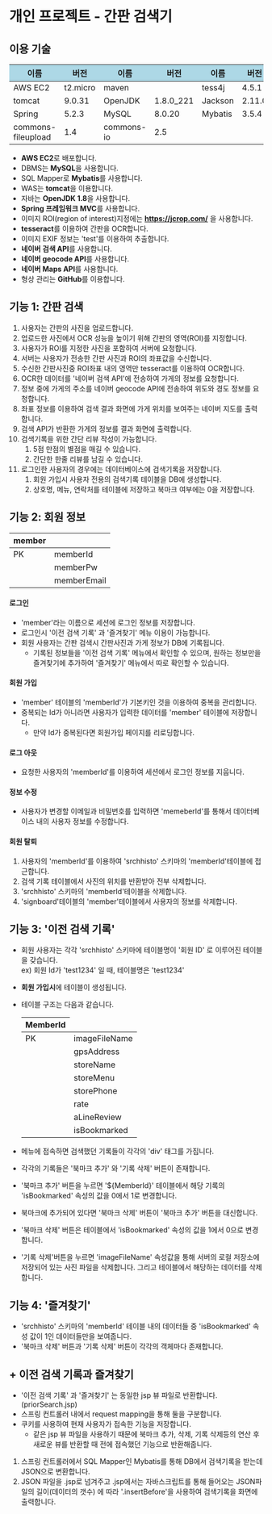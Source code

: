 # 개인 프로젝트 - 간판 검색기

## 이용 기술
<table>
    <thead>
    <tr bgcolor="#add8e6">
        <th>이름</th> <th>버전</th> <th>이름</th> <th>버전</th> <th>이름</th> <th>버전</th>
    </tr>
    </thead>
    <tbody>
    <tr>
        <td>AWS EC2 </td> <td>t2.micro</td>
        <td>maven </td> <td></td>
        <td>tess4j </td> <td>4.5.1</td>
    </tr>
    <tr>
        <td>tomcat </td> <td>9.0.31</td>
        <td>OpenJDK </td> <td>1.8.0_221</td>
        <td>Jackson </td> <td>2.11.0</td>
    </tr>
    <tr>
        <td>Spring </td> <td>5.2.3</td>
        <td>MySQL </td> <td>8.0.20</td>
        <td>Mybatis </td> <td>3.5.4</td>
    </tr>
    <tr>
        <td>commons-fileupload </td> <td>1.4</td>
        <td>commons-io </td> <td>2.5</td>
        <td></td> <td></td>
    </tr>
    </tbody>
</table>

- **AWS EC2**로 배포합니다.
- DBMS는 **MySQL**을 사용합니다.
- SQL Mapper로 **Mybatis**를 사용합니다.
- WAS는 **tomcat**을 이용합니다.
- 자바는 **OpenJDK 1.8**을 사용합니다.
- **Spring 프레임워크 MVC**를 사용합니다.
- 이미지 ROI(region of interest)지정에는 **https://jcrop.com/** 을 사용합니다.
- **tesseract**를 이용하여 간판을 OCR합니다.
- 이미지 EXIF 정보는 'test'를 이용하여 추출합니다.
- **네이버 검색 API**를 사용합니다.
- **네이버 geocode API**를 사용합니다.
- **네이버 Maps API**를 사용합니다.
- 형상 관리는 **GitHub**를 이용합니다.

## 기능 1: 간판 검색
1. 사용자는 간판의 사진을 업로드합니다.
2. 업로드한 사진에서 OCR 성능을 높이기 위해 간판의 영역(ROI)를 지정합니다.
3. 사용자가 ROI를 지정한 사진을 포함하여 서버에 요청합니다.
4. 서버는 사용자가 전송한 간판 사진과 ROI의 좌표값을 수신합니다.
5. 수신한 간판사진중 ROI좌표 내의 영역만 tesseract를 이용하여 OCR합니다.
6. OCR한 데이터를 '네이버 검색 API'에 전송하여 가게의 정보를 요청합니다.
7. 정보 중에 가게의 주소를 네이버 geocode API에 전송하여 위도와 경도 정보를 요청합니다.
8. 좌표 정보를 이용하여 검색 결과 화면에 가게 위치를 보여주는 네이버 지도를 출력합니다.
9. 검색 API가 반환한 가게의 정보를 결과 화면에 출력합니다.
10. 검색기록을 위한 간단 리뷰 작성이 가능합니다.
    1. 5점 만점의 별점을 매길 수 있습니다.
    2. 간단한 한줄 리뷰를 남길 수 있습니다.
11. 로그인한 사용자의 경우에는 데이터베이스에 검색기록을 저장합니다.
    1. 회원 가입시 사용자 전용의 검색기록 테이블을 DB에 생성합니다.
    2. 상호명, 메뉴, 연락처를 테이블에 저장하고 북마크 여부에는 0을 저장합니다.

## 기능 2: 회원 정보
<table>
<thread>
    <tr>
        <th>member</th>
    </tr>
</thread>
<tbody>
    <tr>
        <td>PK</td><td>memberId</td>
    </tr>
    <tr>
        <td></td><td>memberPw</td>
    </tr>
    <tr>
        <td></td><td>memberEmail</td>
    </tr>
</tbody>
</table>

#### 로그인
- 'member'라는 이름으로 세션에 로그인 정보를 저장합니다.
- 로그인시 '이전 검색 기록' 과 '즐겨찾기' 메뉴 이용이 가능합니다.
- 회원 사용자는 간판 검색시 간판사진과 가게 정보가 DB에 기록됩니다.
    - 기록된 정보들을 '이전 검색 기록' 메뉴에서 확인할 수 있으며, 원하는 정보만을 즐겨찾기에
    추가하여 '즐겨찾기' 메뉴에서 따로 확인할 수 있습니다.
#### 회원 가입
- 'member' 테이블의 'memberId'가 기본키인 것을 이용하여 중복을 관리합니다.
- 중복되는 Id가 아니라면 사용자가 입력한 데이터를 'member' 테이블에 저장합니다.
    - 만약 Id가 중복된다면 회원가입 페이지를 리로딩합니다.
#### 로그 아웃
- 요청한 사용자의 'memberId'를 이용하여 세션에서 로그인 정보를 지웁니다.
#### 정보 수정
- 사용자가 변경할 이메일과 비밀번호를 입력하면 'memeberId'를 통해서 데이터베이스 내의
사용자 정보를 수정합니다.
#### 회원 탈퇴
1. 사용자의 'memberId'를 이용하여 'srchhisto' 스키마의 'memberId'테이블에 접근합니다.
2. 검색 기록 테이블에서 사진의 위치를 반환받아 전부 삭제합니다.
3. 'srchhisto' 스키마의 'memberId'테이블을 삭제합니다.
4. 'signboard'테이블의 'member'테이블에서 사용자의 정보를 삭제합니다.

## 기능 3: '이전 검색 기록'
- 회원 사용자는 각각 'srchhisto' 스키마에 테이블명이 '회원 ID' 로 이루어진 테이블을 갖습니다.  
ex) 회원 Id가 'test1234' 일 때, 테이블명은 'test1234'
- **회원 가입시**에 테이블이 생성됩니다.
- 테이블 구조는 다음과 같습니다.
    <table>
        <thead>
        <tr>
            <th>MemberId</th>
        </tr>
        </thead>
        <tbody>
        <tr>
            <td>PK</td><td>imageFileName</td></tr>
        <tr>
            <td></td><td>gpsAddress</td></tr>
        <tr>
            <td></td><td>storeName</td></tr>
        <tr>
            <td></td><td>storeMenu</td></tr>
        <tr>
            <td></td><td>storePhone</td></tr>
        <tr>
            <td></td><td>rate</td></tr>
        <tr>
            <td></td><td>aLineReview</td></tr>
        <tr>
            <td></td><td>isBookmarked</td></tr>
        </tbody>
    </table>
    
- 메뉴에 접속하면 검색했던 기록들이 각각의 'div' 태그를 가집니다.
- 각각의 기록들은 '북마크 추가' 와 '기록 삭제' 버튼이 존재합니다.
- '북마크 추가' 버튼을 누르면 '${MemberId}' 테이블에서 해당 기록의 'isBookmarked' 
속성의 값을 0에서 1로 변경합니다.
- 북마크에 추가되어 있다면 '북마크 삭제' 버튼이 '북마크 추가' 버튼을 대신합니다.
- '북마크 삭제' 버튼은 테이블에서 'isBookmarked' 속성의 값을 1에서 0으로 변경합니다.
- '기록 삭제'버튼을 누르면 'imageFileName' 속성값을 통해 서버의 로컬 저장소에 저장되어 있는
사진 파일을 삭제합니다. 그리고 테이블에서 해당하는 데이터를 삭제합니다.
## 기능 4: '즐겨찾기'
- 'srchhisto' 스키마의 'memberId' 테이블 내의 데이터들 중 'isBookmarked' 속성 값이 1인
데이터들만을 보여줍니다.
- '북마크 삭제' 버튼과 '기록 삭제' 버튼이 각각의 객체마다 존재합니다.

## + 이전 검색 기록과 즐겨찾기
- '이전 검색 기록' 과 '즐겨찾기' 는 동일한 jsp 뷰 파일로 반환합니다. (priorSearch.jsp)
- 스프링 컨트롤러 내에서 request mapping을 통해 둘을 구분합니다.
- 쿠키를 사용하여 현재 사용자가 접속한 기능을 저장합니다.
    - 같은 jsp 뷰 파일을 사용하기 때문에 북마크 추가, 삭제, 기록 삭제등의 연산 후
    새로운 뷰를 반환할 때 전에 접속했던 기능으로 반환해줍니다.
1. 스프링 컨트롤러에서 SQL Mapper인 Mybatis를 통해 DB에서 검색기록을 받는데 JSON으로 변환합니다.
2. JSON 파일을 .jsp로 넘겨주고 .jsp에서는 자바스크립트를 통해 들어오는 JSON파일의 길이(데이터의 갯수)
에 따라 '.insertBefore'을 사용하여 검색기록을 화면에 출력합니다.
